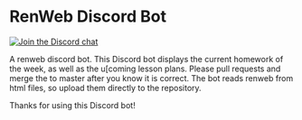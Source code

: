 # RenWeb Discord Bot
[![Join the Discord chat](https://img.shields.io/badge/discord-mastercomfig-7289da.svg?style=flat-square&logo=discord)](https://discord.gg/B2ga3ww)

A renweb discord bot.
This Discord bot displays the current homework of the week, as well as the u[coming lesson plans.
Please pull requests and merge the to master after you know it is correct.
The bot reads renweb from html files, so upload them directly to the repository.

Thanks for using this Discord bot!
